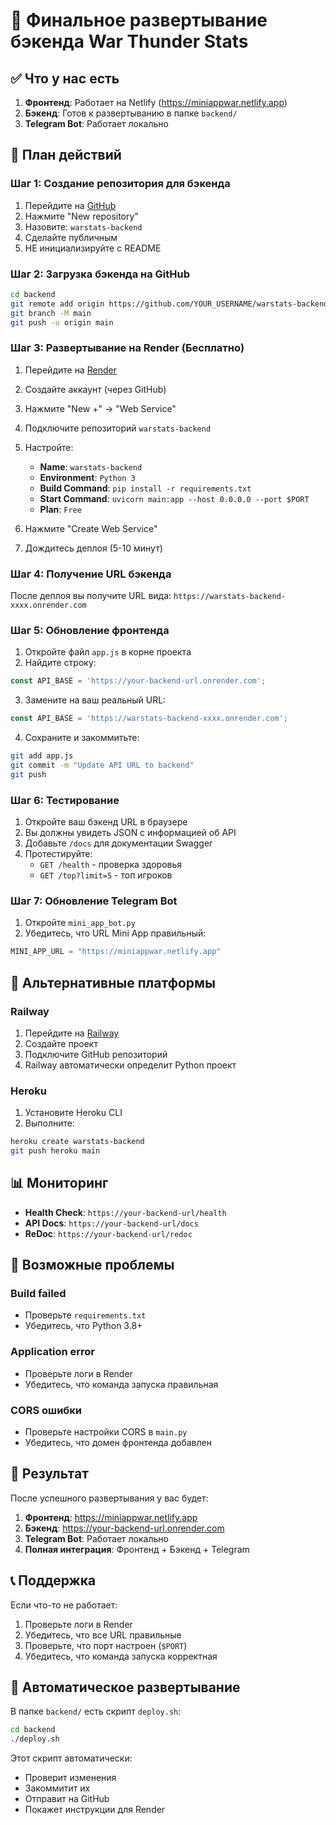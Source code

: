 # 🚀 Финальное развертывание бэкенда War Thunder Stats

## ✅ Что у нас есть

1. **Фронтенд**: Работает на Netlify (https://miniappwar.netlify.app)
2. **Бэкенд**: Готов к развертыванию в папке `backend/`
3. **Telegram Bot**: Работает локально

## 🎯 План действий

### Шаг 1: Создание репозитория для бэкенда

1. Перейдите на [GitHub](https://github.com)
2. Нажмите "New repository"
3. Назовите: `warstats-backend`
4. Сделайте публичным
5. НЕ инициализируйте с README

### Шаг 2: Загрузка бэкенда на GitHub

```bash
cd backend
git remote add origin https://github.com/YOUR_USERNAME/warstats-backend.git
git branch -M main
git push -u origin main
```

### Шаг 3: Развертывание на Render (Бесплатно)

1. Перейдите на [Render](https://render.com)
2. Создайте аккаунт (через GitHub)
3. Нажмите "New +" → "Web Service"
4. Подключите репозиторий `warstats-backend`
5. Настройте:
   - **Name**: `warstats-backend`
   - **Environment**: `Python 3`
   - **Build Command**: `pip install -r requirements.txt`
   - **Start Command**: `uvicorn main:app --host 0.0.0.0 --port $PORT`
   - **Plan**: `Free`

6. Нажмите "Create Web Service"
7. Дождитесь деплоя (5-10 минут)

### Шаг 4: Получение URL бэкенда

После деплоя вы получите URL вида:
`https://warstats-backend-xxxx.onrender.com`

### Шаг 5: Обновление фронтенда

1. Откройте файл `app.js` в корне проекта
2. Найдите строку:
```javascript
const API_BASE = 'https://your-backend-url.onrender.com';
```
3. Замените на ваш реальный URL:
```javascript
const API_BASE = 'https://warstats-backend-xxxx.onrender.com';
```

4. Сохраните и закоммитьте:
```bash
git add app.js
git commit -m "Update API URL to backend"
git push
```

### Шаг 6: Тестирование

1. Откройте ваш бэкенд URL в браузере
2. Вы должны увидеть JSON с информацией об API
3. Добавьте `/docs` для документации Swagger
4. Протестируйте:
   - `GET /health` - проверка здоровья
   - `GET /top?limit=5` - топ игроков

### Шаг 7: Обновление Telegram Bot

1. Откройте `mini_app_bot.py`
2. Убедитесь, что URL Mini App правильный:
```python
MINI_APP_URL = "https://miniappwar.netlify.app"
```

## 🔧 Альтернативные платформы

### Railway
1. Перейдите на [Railway](https://railway.app)
2. Создайте проект
3. Подключите GitHub репозиторий
4. Railway автоматически определит Python проект

### Heroku
1. Установите Heroku CLI
2. Выполните:
```bash
heroku create warstats-backend
git push heroku main
```

## 📊 Мониторинг

- **Health Check**: `https://your-backend-url/health`
- **API Docs**: `https://your-backend-url/docs`
- **ReDoc**: `https://your-backend-url/redoc`

## 🐛 Возможные проблемы

### Build failed
- Проверьте `requirements.txt`
- Убедитесь, что Python 3.8+

### Application error
- Проверьте логи в Render
- Убедитесь, что команда запуска правильная

### CORS ошибки
- Проверьте настройки CORS в `main.py`
- Убедитесь, что домен фронтенда добавлен

## 🎉 Результат

После успешного развертывания у вас будет:

1. **Фронтенд**: https://miniappwar.netlify.app
2. **Бэкенд**: https://your-backend-url.onrender.com
3. **Telegram Bot**: Работает локально
4. **Полная интеграция**: Фронтенд + Бэкенд + Telegram

## 📞 Поддержка

Если что-то не работает:
1. Проверьте логи в Render
2. Убедитесь, что все URL правильные
3. Проверьте, что порт настроен (`$PORT`)
4. Убедитесь, что команда запуска корректная

## 🚀 Автоматическое развертывание

В папке `backend/` есть скрипт `deploy.sh`:
```bash
cd backend
./deploy.sh
```

Этот скрипт автоматически:
- Проверит изменения
- Закоммитит их
- Отправит на GitHub
- Покажет инструкции для Render 